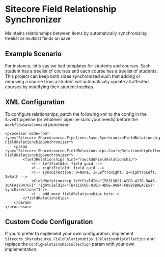 # Sitecore Field Relationship Synchronizer
Maintains relationships between items by automatically synchronizing treelist or multilist fields on save.

Example Scenario
--------------
For instance, let's say we had templates for students and courses. Each student has a treelist of courses and each course has a treelist of students. This project can keep both sides synchronized such that adding or removing a course from a student will automatically update all affected courses by modifying their student treelists.

XML Configuration
--------------
To configure relationships, patch the following xml to the config in the `SaveUI` pipeline (or whatever pipeline suits your needs) before the `WorkflowSaveCommand` processor:

```
<processor mode="on" type="Sitecore.Sharedsource.Pipelines.Save.SynchronizeFieldRelationships, FieldRelationshipSynchronizer">
    <param type="Sitecore.Sharedsource.FieldRelationships.ConfigRelationshipCollection, FieldRelationshipSynchronizer">
        <fieldRelationships hint="raw:AddFieldRelationship">
            <!-- leftFieldId: field guid -->
            <!-- rightFieldId: field guid -->
            <!-- syncDirection: 0=None, 1=LeftToRight, 2=RightToLeft, 3=Both -->
            <fieldRelationship leftFieldId="{5B310D21-A2DB-4278-BA46-36AFA17D47CF}" rightFieldId="{B41C5FDC-010D-4D0E-9694-F888CBAEA5E5}" syncDirection="3"/>
            <!-- add more fieldRelationships here-->
        </fieldRelationships>
    </param>
</processor>
```

Custom Code Configuration
--------------
If you'd prefer to implement your own configuration, implement `Sitecore.Sharedsource.FieldRelationships.IRelationshipCollection` and replace the `ConfigRelationshipCollection` param with your own implementation.